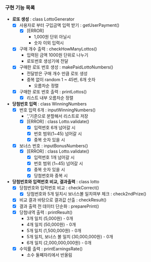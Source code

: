 ### 구현 기능 목록

- **로또 생성** : class LottoGenerator
    - [x] 사용자로 부터 구입금액 입력 받기 : getUserPayment()
        - [x] [ERROR] 
            - 1,000원 단위 아닐시
            - 숫자 이외 입력시
    - [x] 구매 개수 출력 : checkHowManyLottos()
        - 입력된 금액 1000원 단위로 나누기
        - 로또번호 생성기에 전달
    - [x] 구매한 로또 번호 생성 : makePaidLottoNumbers()
        - 전달받은 구매 개수 만큼 로또 생성
        - 중복 없이 random 1 ~ 45번, 6개 숫자
            - 오름차순 정렬
    - [x] 구매한 로또 번호 출력 : printLottos()
        - [x] 리스트 내부 오름차순 정렬

- **당첨번호 입력** : class WinningNumbers
    - [x] 번호 입력 6개 : inputWinningNumbers()
        - ','기준으로 분할해서 리스트로 저장
        - [x] [ERROR] : class Lotto.validate()
            - [x] 입력번호 6개 넘어갈 시
            - [x] 번호 범위(1~45) 넘어갈 시
            - [x] 중복 숫자 있을 시
    - [x] 보너스 번호 : inputBonusNumbers()
        - [x] [ERROR] : class Lotto.validate()
            - [x] 입력번호 1개 넘어갈 시
            - [x] 번호 범위 (1~45) 넘어갈 시
            - [x] 중복 숫자 있을 시
            - [x] 당첨번호와 중복 시

- **당첨번호와 입력번호 비교, 결과출력** : class lotto
    - [x] 당첨번호와 입력번호 비교 : checkCorrect()
        - [x] 당첨번호와 5개 일치시 보너스볼 일치여부 체크 : check2ndPrize()
    - [x] 비교 결과 바탕으로 결과값 산출 : checkResult()
    - [x] 결과 출력 전 데이터 단순화 : preparePrint()
    - [x] 당첨내역 출력 : printResult()
        - 3개 일치 (5,000원) - 0개
        - 4개 일치 (50,000원) - 0개
        - 5개 일치 (1,500,000원) - 0개
        - 5개 일치, 보너스 볼 일치 (30,000,000원) - 0개
        - 6개 일치 (2,000,000,000원) - 0개
    - [x] 수익률 출력 : printEarningsRate()
        - 소수 둘째자리에서 반올림